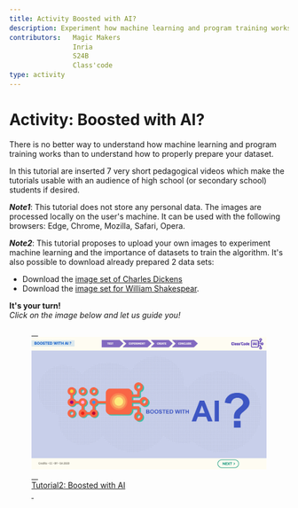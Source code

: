 ```yaml
---
title: Activity Boosted with AI?
description: Experiment how machine learning and program training works and test the importance of properly prepared data sets.
contributors:   Magic Makers
                Inria
                S24B
                Class'code     
type: activity
---
```


# Activity: Boosted with AI?
There is no better way to understand how machine learning and program training works than to understand how to properly prepare your dataset.

In this tutorial are inserted 7 very short pedagogical videos which make the tutorials usable with an audience of high school (or secondary school) students if desired.

**_Note1_**: This tutorial does not store any personal data. The images are processed locally on the user's machine. It can be used with the following browsers: Edge, Chrome, Mozilla, Safari, Opera.

**_Note2_**: This tutorial proposes to upload your own images to experiment machine learning and the importance of datasets to train the algorithm. It's also possible to download already prepared 2 data sets:  
- Download the [image set of Charles Dickens](images/Images-set-of-Charles-Dickens.zip)  
- Download the [image set for William Shakespear](images/Images-set-of-William-Shakespear.zip).


**It's your turn!**  
_Click on the image below and let us guide you!_

<a href="https://pixees.fr/classcodeiai/app/tuto2?lang=en" target="_blank"><figure> 
  <img src="Images/IA-M.2.1.2.png" /> 
  <figcaption> Tutorial2: Boosted with AI </figcaption> 
</figure></a>
